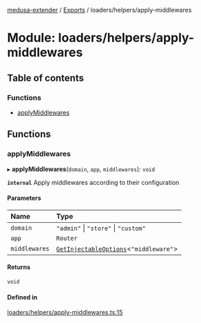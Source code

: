 [medusa-extender](../README.md) / [Exports](../modules.md) / loaders/helpers/apply-middlewares

# Module: loaders/helpers/apply-middlewares

## Table of contents

### Functions

- [applyMiddlewares](loaders_helpers_apply_middlewares.md#applymiddlewares)

## Functions

### applyMiddlewares

▸ **applyMiddlewares**(`domain`, `app`, `middlewares`): `void`

**`internal`**
Apply middlewares according to their configuration

#### Parameters

| Name | Type |
| :------ | :------ |
| `domain` | ``"admin"`` \| ``"store"`` \| ``"custom"`` |
| `app` | `Router` |
| `middlewares` | [`GetInjectableOptions`](core_types.md#getinjectableoptions)<``"middleware"``\> |

#### Returns

`void`

#### Defined in

[loaders/helpers/apply-middlewares.ts:15](https://github.com/adrien2p/medusa-extender/blob/48060f4/src/loaders/helpers/apply-middlewares.ts#L15)
